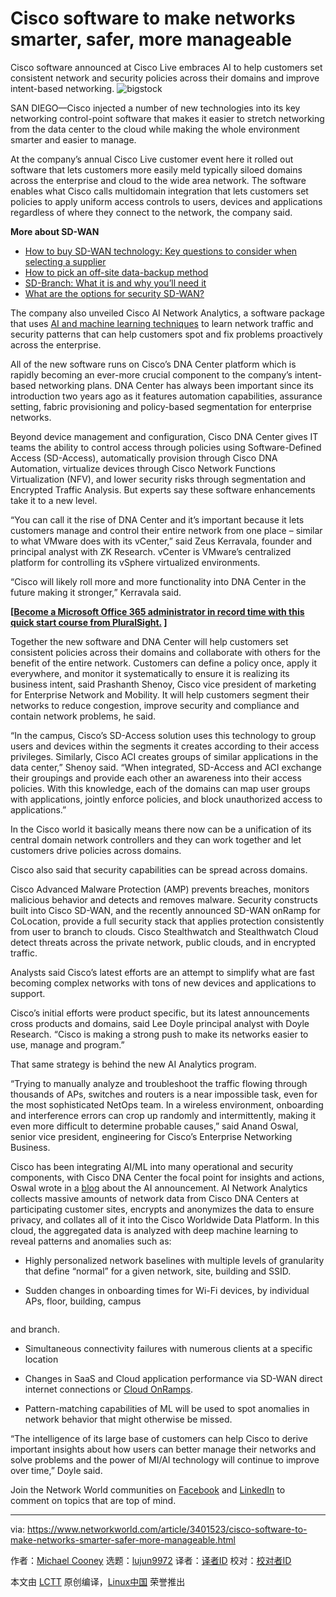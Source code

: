 [#]: collector: (lujun9972)
[#]: translator: ( )
[#]: reviewer: ( )
[#]: publisher: ( )
[#]: url: ( )
[#]: subject: (Cisco software to make networks smarter, safer, more manageable)
[#]: via: (https://www.networkworld.com/article/3401523/cisco-software-to-make-networks-smarter-safer-more-manageable.html)
[#]: author: (Michael Cooney https://www.networkworld.com/author/Michael-Cooney/)

Cisco software to make networks smarter, safer, more manageable
======
Cisco software announced at Cisco Live embraces AI to help customers set consistent network and security policies across their domains and improve intent-based networking.
![bigstock][1]

SAN DIEGO—Cisco injected a number of new technologies into its key networking control-point software that makes it easier to stretch networking from the data center to the cloud while making the whole environment smarter and easier to manage.

At the company’s annual Cisco Live customer event here it rolled out software that lets customers more easily meld typically siloed domains across the enterprise and cloud to the wide area network. The software enables what Cisco calls multidomain integration that lets customers set policies to apply uniform access controls to users, devices and applications regardless of where they connect to the network, the company said.

**More about SD-WAN**

  * [How to buy SD-WAN technology: Key questions to consider when selecting a supplier][2]
  * [How to pick an off-site data-backup method][3]
  * [SD-Branch: What it is and why you’ll need it][4]
  * [What are the options for security SD-WAN?][5]



The company also unveiled Cisco AI Network Analytics, a software package that uses [AI and machine learning techniques][6] to learn network traffic and security patterns that can help customers spot and fix problems proactively across the enterprise.

All of the new software runs on Cisco’s DNA Center platform which is rapidly becoming an ever-more crucial component to the company’s intent-based networking plans. DNA Center has always been important since its introduction two years ago as it features automation capabilities, assurance setting, fabric provisioning and policy-based segmentation for enterprise networks.

Beyond device management and configuration, Cisco DNA Center gives IT teams the ability to control access through policies using Software-Defined Access (SD-Access), automatically provision through Cisco DNA Automation, virtualize devices through Cisco Network Functions Virtualization (NFV), and lower security risks through segmentation and Encrypted Traffic Analysis. But experts say these software enhancements take it to a new level.

“You can call it the rise of DNA Center and it’s important because it lets customers manage and control their entire network from one place – similar to what VMware does with its vCenter,” said Zeus Kerravala, founder and principal analyst with ZK Research. vCenter is VMware’s centralized platform for controlling its vSphere virtualized environments.

“Cisco will likely roll more and more functionality into DNA Center in the future making it stronger,” Kerravala said.

**[[Become a Microsoft Office 365 administrator in record time with this quick start course from PluralSight.][7] ]**

Together the new software and DNA Center will help customers set consistent policies across their domains and collaborate with others for the benefit of the entire network. Customers can define a policy once, apply it everywhere, and monitor it systematically to ensure it is realizing its business intent, said Prashanth Shenoy, Cisco vice president of marketing for Enterprise Network and Mobility. It will help customers segment their networks to reduce congestion, improve security and compliance and contain network problems, he said.

“In the campus, Cisco’s SD-Access solution uses this technology to group users and devices within the segments it creates according to their access privileges. Similarly, Cisco ACI creates groups of similar applications in the data center,” Shenoy said. “When integrated, SD-Access and ACI exchange their groupings and provide each other an awareness into their access policies. With this knowledge, each of the domains can map user groups with applications, jointly enforce policies, and block unauthorized access to applications.”

In the Cisco world it basically means there now can be a unification of its central domain network controllers and they can work together and let customers drive policies across domains.

Cisco also said that security capabilities can be spread across domains.

Cisco Advanced Malware Protection (AMP) prevents breaches, monitors malicious behavior and detects and removes malware. Security constructs built into Cisco SD-WAN, and the recently announced SD-WAN onRamp for CoLocation, provide a full security stack that applies protection consistently from user to branch to clouds. Cisco Stealthwatch and Stealthwatch Cloud detect threats across the private network, public clouds, and in encrypted traffic.

Analysts said Cisco’s latest efforts are an attempt to simplify what are fast becoming complex networks with tons of new devices and applications to support.

Cisco’s initial efforts were product specific, but its latest announcements cross products and domains, said Lee Doyle principal analyst with Doyle Research. “Cisco is making a strong push to make its networks easier to use, manage and program.”

That same strategy is behind the new AI Analytics program.

“Trying to manually analyze and troubleshoot the traffic flowing through thousands of APs, switches and routers is a near impossible task, even for the most sophisticated NetOps team. In a wireless environment, onboarding and interference errors can crop up randomly and intermittently, making it even more difficult to determine probable causes,” said Anand Oswal, senior vice president, engineering for Cisco’s Enterprise Networking Business.

Cisco has been integrating AI/ML into many operational and security components, with Cisco DNA Center the focal point for insights and actions, Oswal wrote in a [blog][8] about the AI announcement. AI Network Analytics collects massive amounts of network data from Cisco DNA Centers at participating customer sites, encrypts and anonymizes the data to ensure privacy, and collates all of it into the Cisco Worldwide Data Platform. In this cloud, the aggregated data is analyzed with deep machine learning to reveal patterns and anomalies such as:

  * Highly personalized network baselines with multiple levels of granularity that define “normal” for a given network, site, building and SSID.

  * Sudden changes in onboarding times for Wi-Fi devices, by individual APs, floor, building, campus
```

```
 and branch.

  * Simultaneous connectivity failures with numerous clients at a specific location

  * Changes in SaaS and Cloud application performance via SD-WAN direct internet connections or [Cloud OnRamps][9].

  * Pattern-matching capabilities of ML will be used to spot anomalies in network behavior that might otherwise be missed.




“The intelligence of its large base of customers can help Cisco to derive important insights about how users can better manage their networks and solve problems and the power of MI/AI technology will continue to improve over time,” Doyle said.

Join the Network World communities on [Facebook][10] and [LinkedIn][11] to comment on topics that are top of mind.

--------------------------------------------------------------------------------

via: https://www.networkworld.com/article/3401523/cisco-software-to-make-networks-smarter-safer-more-manageable.html

作者：[Michael Cooney][a]
选题：[lujun9972][b]
译者：[译者ID](https://github.com/译者ID)
校对：[校对者ID](https://github.com/校对者ID)

本文由 [LCTT](https://github.com/LCTT/TranslateProject) 原创编译，[Linux中国](https://linux.cn/) 荣誉推出

[a]: https://www.networkworld.com/author/Michael-Cooney/
[b]: https://github.com/lujun9972
[1]: https://images.idgesg.net/images/article/2018/11/intelligentnetwork-100780636-large.jpg
[2]: https://www.networkworld.com/article/3323407/sd-wan/how-to-buy-sd-wan-technology-key-questions-to-consider-when-selecting-a-supplier.html
[3]: https://www.networkworld.com/article/3328488/backup-systems-and-services/how-to-pick-an-off-site-data-backup-method.html
[4]: https://www.networkworld.com/article/3250664/lan-wan/sd-branch-what-it-is-and-why-youll-need-it.html
[5]: https://www.networkworld.com/article/3285728/sd-wan/what-are-the-options-for-securing-sd-wan.html?nsdr=true
[6]: https://www.networkworld.com/article/3400382/cisco-will-use-aiml-to-boost-intent-based-networking.html
[7]: https://pluralsight.pxf.io/c/321564/424552/7490?u=https%3A%2F%2Fwww.pluralsight.com%2Fcourses%2Fadministering-office-365-quick-start
[8]: https://blogs.cisco.com/analytics-automation/cisco-ai-network-analytics-making-networks-smarter-simpler-and-more-secure
[9]: https://www.networkworld.com/article/3393232/cisco-boosts-sd-wan-with-multicloud-to-branch-access-system.html
[10]: https://www.facebook.com/NetworkWorld/
[11]: https://www.linkedin.com/company/network-world
